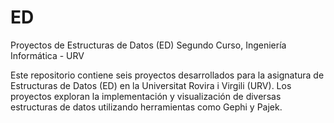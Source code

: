 # ED
Proyectos de Estructuras de Datos (ED)
Segundo Curso, Ingeniería Informática - URV

Este repositorio contiene seis proyectos desarrollados para la asignatura de Estructuras de Datos (ED) en la Universitat Rovira i Virgili (URV). Los proyectos exploran la implementación y visualización de diversas estructuras de datos utilizando herramientas como Gephi y Pajek.

